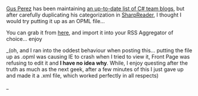 [Gus Perez](http://blogs.msdn.com/gusperez/) has been maintaining [an up-to-date list of C# team blogs](http://blogs.msdn.com/gusperez/archive/2004/03/07/85698.aspx), but after carefully duplicating his categorization in [SharpReader](http://www.sharpreader.net), I thought I would try putting it up as an OPML file...

You can grab it from [here](http://www.duncanmackenzie.net/csharpteam.xml), and import it into your RSS Aggregator of choice... enjoy

_(oh, and I ran into the oddest behaviour when posting this... putting the file up as .opml was causing IE to crash when I tried to view it, Front Page was refusing to edit it and **I have no idea why**. While, I enjoy questing after the truth as much as the next geek, after a few minutes of this I just gave up and made it a .xml file, which worked perfectly in all respects)

_